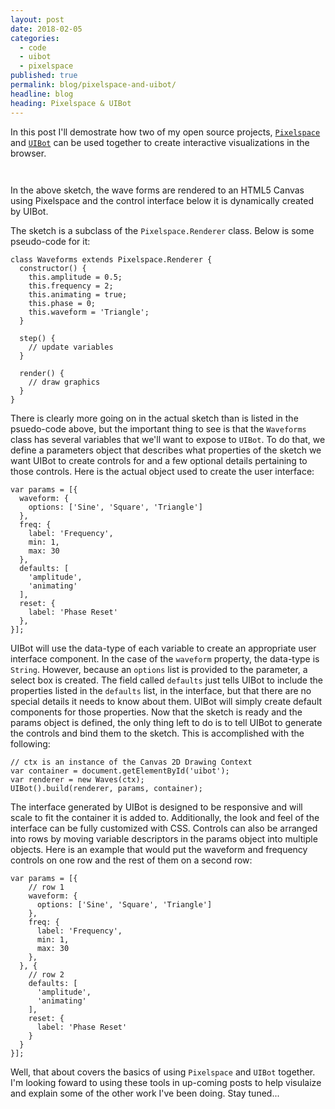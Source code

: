 ```yaml
---
layout: post
date: 2018-02-05
categories:
  - code
  - uibot
  - pixelspace
published: true
permalink: blog/pixelspace-and-uibot/
headline: blog
heading: Pixelspace & UIBot
---
```

In this post I'll demostrate how two of my open source projects, [`Pixelspace`](https://github.com/jeremyfromearth/pixelspace) and [`UIBot`](https://github.com/jeremyfromearth/uibot) can be used together to create interactive visualizations in the browser. 

<style>
  .uibot-container {
    width: 100%;
    padding-bottom: 1em;
  }
</style>

<script>
require(['lib/pixelspace', 'lib/uibot', 'app/waves'], function(Pixelspace, uibot, Waves) {
  var canvas = document.getElementById('sketch');
  var uibot_container = document.getElementById('uibot');
  if(canvas) {
    var ctx = canvas.getContext('2d');
    console.log(Waves)
    var renderer = new Waves(ctx);
    player = new Pixelspace.Player(canvas);
    player.setRenderer(renderer);
    player.init();
    player.play();

    var params = [{
      waveform: {
        options: ['Sine', 'Square', 'Triangle']
      },
      freq: {
        label: 'Frequency',
        min: 1,
        max: 30
      }, 
      defaults: [
        'amplitude', 
        'animating'
      ],
      reset: {
        label: 'Phase Reset'
      },
    }];

    var uibot = UIBot();
    uibot.build(renderer, params, uibot_container); 
    uibot.bind();
  }
});
</script>

<canvas id='sketch' width="1024" height="256"></canvas>
<div id='uibot' class='uibot-container'></div>

In the above sketch, the wave forms are rendered to an HTML5 Canvas using Pixelspace and the control interface below it is dynamically created by UIBot. 

The sketch is a subclass of the `Pixelspace.Renderer` class. Below is some pseudo-code for it: 

```
class Waveforms extends Pixelspace.Renderer {
  constructor() {
    this.amplitude = 0.5;
    this.frequency = 2;
    this.animating = true;
    this.phase = 0;
    this.waveform = 'Triangle';
  }

  step() {
    // update variables
  }

  render() {
    // draw graphics
  }
}
```

There is clearly more going on in the actual sketch than is listed in the psuedo-code above, but the important thing to see is that the `Waveforms` class has several variables that we'll want to expose to `UIBot`. To do that, we define a parameters object that describes what properties of the sketch we want UIBot to create controls for and a few optional details pertaining to those controls. Here is the actual object used to create the user interface: 

```
var params = [{
  waveform: {
    options: ['Sine', 'Square', 'Triangle']
  },
  freq: {
    label: 'Frequency',
    min: 1,
    max: 30
  }, 
  defaults: [
    'amplitude', 
    'animating'
  ],
  reset: {
    label: 'Phase Reset'
  },
}];
```

UIBot will use the data-type of each variable to create an appropriate user interface component. In the case of the `waveform` property, the data-type is `String`. However, because an `options` list is provided to the parameter, a select box is created. The field called `defaults` just tells UIBot to include the properties listed in the `defaults` list, in the interface, but that there are no special details it needs to know about them. UIBot will simply create default components for those properties. Now that the sketch is ready and the params object is defined, the only thing left to do is to tell UIBot to generate the controls and bind them to the sketch. This is accomplished with the following:

```
// ctx is an instance of the Canvas 2D Drawing Context
var container = document.getElementById('uibot');
var renderer = new Waves(ctx);
UIBot().build(renderer, params, container);
```

The interface generated by UIBot is designed to be responsive and will scale to fit the container it is added to. Additionally, the look and feel of the interface can be fully customized with CSS. Controls can also be arranged into rows by moving variable descriptors in the params object into multiple objects. Here is an example that would put the waveform and frequency controls on one row and the rest of them on a second row:

```
var params = [{
    // row 1
    waveform: {
      options: ['Sine', 'Square', 'Triangle']
    },
    freq: {
      label: 'Frequency',
      min: 1,
      max: 30
    }, 
  }, {
    // row 2
    defaults: [
      'amplitude', 
      'animating'
    ],
    reset: {
      label: 'Phase Reset'
    }
  }
}];
```

Well, that about covers the basics of using `Pixelspace` and `UIBot` together. I'm looking foward to using these tools in up-coming posts to help visulaize and explain some of the other work I've been doing. Stay tuned...
